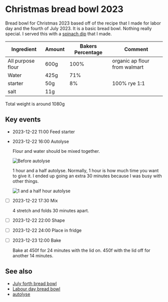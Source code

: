 # Christmas bread bowl 2023

Bread bowl for Christmas 2023 based off of the recipe that I made for labor day and the fourth of July 2023. It is a basic bread bowl. Nothing really special. I served this with a [spinach dip](../452) that I made.

| Ingredient | Amount | Bakers Percentage | Comment |
| --- | --- | --- | --- |
| All purpose flour | 600g | 100% | organic ap flour from walmart |
| Water | 425g | 71% |  |
| starter | 50g | 8% | 100% rye 1:1 |
| salt | 11g |  |  |

Total weight is around 1080g

## Key events

- 2023-12-22 11:00 Feed starter
- 2023-12-22 16:00 Autolyse

  Flour and water should be mixed together.

  ![Before autolyse](./autolyse-before.jpg)

  1 hour and a half autolyse. Normally, 1 hour is how much time you want to give it. I ended up going an extra 30 minutes because I was busy with other things.

  ![1 and a half hour autolyse](./autolyse-after.jpg)

- [ ] 2023-12-22 17:30 Mix

  4 stretch and folds 30 minutes apart.

- [ ] 2023-12-22 22:00 Shape
- [ ] 2023-12-22 24:00 Place in fridge
- [ ] 2023-12-23 12:00 Bake

  Bake at 450f for 24 minutes with the lid on. 450f with the lid off for another 14 minutes.

## See also

- [July forth bread bowl](../299)
- [Labour day bread bowl](../293)
- [autolyse](../451)
